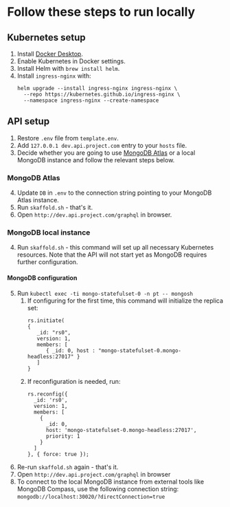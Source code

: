 # Follow these steps to run locally

## Kubernetes setup

1. Install [Docker Desktop](https://www.docker.com/).
2. Enable Kubernetes in Docker settings.
3. Install Helm with `brew install helm`.
4. Install `ingress-nginx` with:
    ```
    helm upgrade --install ingress-nginx ingress-nginx \
      --repo https://kubernetes.github.io/ingress-nginx \
      --namespace ingress-nginx --create-namespace
    ```

## API setup
1. Restore `.env` file from `template.env`.
2. Add `127.0.0.1 dev.api.project.com` entry to your `hosts` file.
3. Decide whether you are going to use [MongoDB Atlas](https://www.mongodb.com/cloud/atlas/register) or a local MongoDB instance and follow the relevant steps below.

### MongoDB Atlas
4. Update `DB` in `.env` to the connection string pointing to your MongoDB Atlas instance.
5. Run `skaffold.sh` - that's it. 
6. Open `http://dev.api.project.com/graphql` in browser.

### MongoDB local instance
4. Run `skaffold.sh` - this command will set up all necessary Kubernetes resources. Note that the API will not start yet as MongoDB requires further configuration.

#### MongoDB configuration
5. Run `kubectl exec -ti mongo-statefulset-0 -n pt -- mongosh`
   1. If configuring for the first time, this command will initialize the replica set:
      ```
      rs.initiate(
      {
         _id: "rs0",
         version: 1,
         members: [
            { _id: 0, host : "mongo-statefulset-0.mongo-headless:27017" }        
         ]
      }
      ```
   2. If reconfiguration is needed, run:
        ```
        rs.reconfig({
          _id: 'rs0',
          version: 1,
          members: [
            {
              _id: 0,
              host: 'mongo-statefulset-0.mongo-headless:27017',
              priority: 1
            }
          ]
        }, { force: true });
        ```
6. Re-run `skaffold.sh` again - that's it.
7. Open `http://dev.api.project.com/graphql` in browser 
8. To connect to the local MongoDB instance from external tools like MongoDB Compass, use the following connection string: `mongodb://localhost:30020/?directConnection=true` 